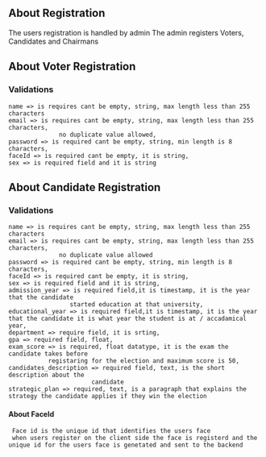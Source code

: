 ## About Registration
  The users registration is handled by admin
  The admin registers Voters, Candidates and Chairmans
  
## About Voter Registration
  ### Validations
    name => is requires cant be empty, string, max length less than 255 characters    
    email => is requires cant be empty, string, max length less than 255 characters,  
                  no duplicate value allowed,                                                
    password => is required cant be empty, string, min length is 8 characters, 
    faceId => is required cant be empty, it is string,
    sex => is required field and it is string
   
## About Candidate Registration 
  ### Validations
    name => is requires cant be empty, string, max length less than 255 characters    
    email => is requires cant be empty, string, max length less than 255 characters,  
                  no duplicate value allowed                                                
    password => is required cant be empty, string, min length is 8 characters, 
    faceId => is required cant be empty, it is string,
    sex => is required field and it is string,
    admission_year => is required field,it is timestamp, it is the year that the candidate   
                     started education at that university,
    educational_year => is required field,it is timestamp, it is the year that the candidate it is what year the student is at / accadamical year,
    department => require field, it is srting,
    gpa => required field, float,
    exam_score => is required, float datatype, it is the exam the candidate takes before 
               registaring for the election and maximum score is 50,
    candidates_description => required field, text, is the short description about the
                           candidate
    strategic_plan => required, text, is a paragraph that explains the strategy the candidate applies if they win the election
   
   
   #### About FaceId
     Face id is the unique id that identifies the users face
     when users register on the client side the face is registerd and the unique id for the users face is genetated and sent to the backend 